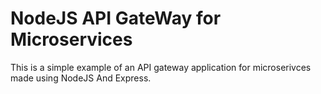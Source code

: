NodeJS API GateWay for Microservices
========

 This is a simple example of an API gateway application for microserivces made using NodeJS And Express.
